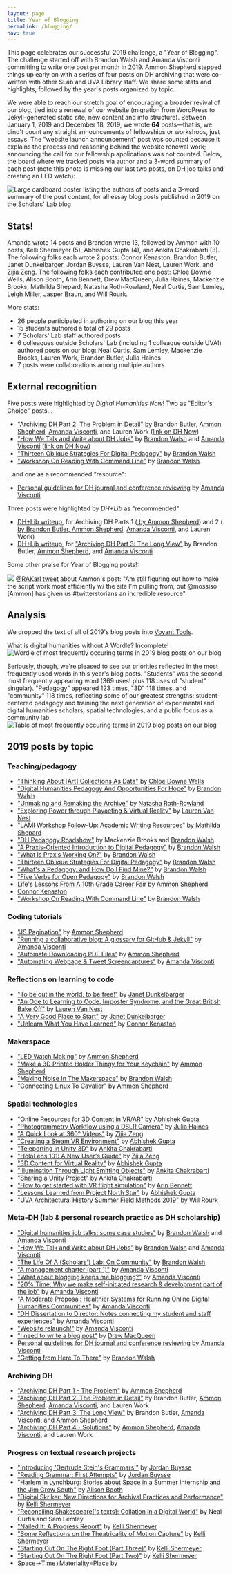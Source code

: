 ```yaml
---
layout: page
title: Year of Blogging
permalink: /blogging/
nav: true
---
```

This page celebrates our successful 2019 challenge, a "Year of Blogging". The challenge started off with Brandon Walsh and Amanda Visconti committing to write one post per month in 2019. Ammon Shepherd stepped things up early on with a series of four posts on DH archiving that were co-written with other SLab and UVA Library staff. We share some stats and highlights, followed by the year's posts organized by topic.

We were able to reach our stretch goal of encouraging a broader revival of our blog, tied into a renewal of our website (migration from WordPress to Jekyll-generated static site, new content and info structure). Between January 1, 2019 and December 18, 2019, we wrote **64** posts—that is, we dind't count any straight announcements of fellowships or workshops, just essays. The "website launch announcement" post was counted because it explains the process and reasoning behind the website renewal work; announcing the call for our fellowship applications was not counted. Below, the board where we tracked posts via author and a 3-word summary of each post (note this photo is missing our last two posts, on DH job talks and creating an LED watch):

![Large cardboard poster listing the authors of posts and a 3-word summary of the post content, for all essay blog posts published in 2019 on the Scholars' Lab blog](https://raw.githubusercontent.com/scholarslab/scholarslab.org/master/assets/post-media/2019-12-04-yearofblogging1board.jpg)

## Stats!
Amanda wrote 14 posts and Brandon wrote 13, followed by Ammon with 10 posts, Kelli Shermeyer (5), Abhishek Gupta (4), and Ankita Chakrabarti (3). The following folks each wrote 2 posts: Connor Kenaston, Brandon Butler, Janet Dunkelbarger, Jordan Buysse, Lauren Van Nest, Lauren Work, and Zijia Zeng. The following folks each contributed one post: Chloe Downe Wells, Alison Booth, Arin Bennett, Drew MacQueen, Julia Haines, Mackenzie Brooks, Mathilda Shepard, Natasha Roth-Rowland, Neal Curtis, Sam Lemley, Leigh Miller, Jasper Braun, and Will Rourk.

More stats:
* 26 people participated in authoring on our blog this year
* 15 students authored a total of 29 posts
* 7 Scholars' Lab staff authored posts
* 6 colleagues outside Scholars' Lab (including 1 colleague outside UVA!) authored posts on our blog: Neal Curtis, Sam Lemley, Mackenzie Brooks, Lauren Work, Brandon Butler, Julia Haines
* 7 posts were collaborations among multiple authors

## External recognition
Five posts were highlighted by *Digital Humanities Now*! Two as "Editor's Choice" posts...
<ul>
<li><a href="/blog/archiving-dh-part-2-the-problem-in-detail/">"Archiving DH Part 2: The Problem in Detail"</a> by Brandon Butler, <a href="/people/ammon-shepherd/">Ammon Shepherd</a>, <a href="/people/amanda-visconti/">Amanda Visconti</a>, and Lauren Work (<a href="http://digitalhumanitiesnow.org/2019/03/archiving-dh-part-2-the-problem-in-detail-scholars-lab/">link on DH Now</a>)</li>
<li><a href="/blog/dh-cover-letters/">"How We Talk and Write about DH Jobs"</a> by <a href="/people/brandon-walsh/">Brandon Walsh</a> and <a href="/people/amanda-visconti/">Amanda Visconti</a> (<a href="http://digitalhumanitiesnow.org/2019/10/editors-choice-how-we-talk-and-write-about-dh-jobs/">link on DH Now</a>)</li>
<li><a href="/blog/thirteen-oblique-strategies-for-digital-pedagogy/">"Thirteen Oblique Strategies For Digital Pedagogy"</a> by <a href="/people/brandon-walsh/">Brandon Walsh</a> </li>
<li><a href="/blog/workshop-on-reading-with-command-line/">"Workshop On Reading With Command Line"</a> by <a href="/people/brandon-walsh/">Brandon Walsh</a> </li>
</ul>
...and one as a recommended "resource":
<ul>
<li><a href="https://scholarslab.lib.virginia.edu/blog/writing-DH-conference-journal-reviews/">Personal guidelines for DH journal and conference reviewing</a> by <a href="https://scholarslab.lib.virginia.edu/people/amanda-visconti/">Amanda Visconti</a></li>
</ul>

Three posts were highlighted by *DH+Lib* as "recommended":
<ul>
<li><a href="https://acrl.ala.org/dh/2019/03/21/recommended-archiving-dh-parts-1-and-2/">DH+Lib writeup</a>, for Archiving DH Parts 1 (<a href="https://scholarslab.lib.virginia.edu/blog/archiving-dh-part-one/"The Problem"</a> by <a href="/people/ammon-shepherd/">Ammon Shepherd</a>) and 2 (<a href="https://scholarslab.lib.virginia.edu/blog/archiving-dh-part-2-the-problem-in-detail/>"The Problem in Detail"</a> by Brandon Butler, <a href="/people/ammon-shepherd/">Ammon Shepherd</a>, <a href="/people/amanda-visconti/">Amanda Visconti</a>, and Lauren Work)</li>
<li><a href="https://acrl.ala.org/dh/2019/05/02/recommended-archiving-dh-part-3/">DH+Lib writeup</a>, for <a href="https://scholarslab.lib.virginia.edu/blog/archiving-dh-part-3-the-long-view/">"Archiving DH Part 3: The Long View"</a> by Brandon Butler, <a href="/people/ammon-shepherd/">Ammon Shepherd</a>, and <a href="/people/amanda-visconti/">Amanda Visconti</a></li>
</ul>

Some other praise for Year of Blogging posts!:

![](https://raw.githubusercontent.com/scholarslab/scholarslab.org/master/assets/post-media/2019-12-17-yearofblogging_RAKarltweet.png)
<a href="https://twitter.com/RAKarl/status/1206739253553770496">@RAKarl tweet</a> about Ammon's <a href=""></a> post: "Am still figuring out how to make the script work most efficiently w/ the site I'm pulling from, but @mossiso [Ammon] has given us #twitterstorians an incredible resource"

## Analysis
We dropped the text of all of 2019's blog posts into [Voyant Tools](https://voyant-tools.org/). 

What is digital humanities without A Wordle? Incomplete!
![Wordle of most frequently occuring terms in 2019 blog posts on our blog](https://raw.githubusercontent.com/scholarslab/scholarslab.org/master/assets/post-media/2019-12-04-frequentlyappearingwords-wordle.png)

Seriously, though, we're pleased to see our priorities reflected in the most frequently used words in this year's blog posts. "Students" was the second most frequently appearing word (369 uses! plus 118 uses of "student" singular). "Pedagogy" appeared 123 times, "3D" 118 times, and "community" 118 times, reflecting some of our greatest strengths: student-centered pedagogy and training the next generation of experimental and digital humanities scholars, spatial technologies, and a public focus as a community lab.
![Table of most frequently occuring terms in 2019 blog posts on our blog](https://raw.githubusercontent.com/scholarslab/scholarslab.org/master/assets/post-media/2019-12-04-frequentlyappearingwords-table.png)

## 2019 posts by topic
### Teaching/pedagogy
<ul>
<li><a href="/blog/art-collections-as-data/">"Thinking About [Art] Collections As Data"</a> by <a href="/people/chloe-downe-wells/">Chloe Downe Wells</a> </li>
<li><a href="/blog/digital-humanities-pedagogy-and-opportunities-for-hope/">"Digital Humanities Pedagogy And Opportunities For Hope"</a> by <a href="/people/brandon-walsh/">Brandon Walsh</a> </li>
<li><a href="/blog/unmaking-remaking-archive/">"Unmaking and Remaking the Archive"</a> by <a href="/people/natasha-roth-rowland/">Natasha Roth-Rowland</a> </li>
<li><a href="/blog/playacting-and-virtual-reality/">"Exploring Power through Playacting & Virtual Reality"</a> by <a href="/people/lauren-van-nest/">Lauren Van Nest</a> </li>
<li><a href="/blog/academic-writing-resources/">"LAMI Workshop Follow-Up: Academic Writing Resources"</a> by <a href="/people/mathilda-shepard/">Mathilda Shepard</a> </li>
<li><a href="/blog/dh-pedagogy-roadshow/">"DH Pedagogy Roadshow"</a> by Mackenzie Brooks and <a href="/people/brandon-walsh/">Brandon Walsh</a> </li>
<li><a href="/blog/a-praxis-oriented-introduction-to-digital-pedagogy/">"A Praxis-Oriented Introduction to Digital Pedagogy"</a> by <a href="/people/brandon-walsh/">Brandon Walsh</a> </li>
<li><a href="/blog/what-is-praxis-working-on/">"What Is Praxis Working On?"</a> by <a href="/people/brandon-walsh/">Brandon Walsh</a> </li>
<li><a href="/blog/thirteen-oblique-strategies-for-digital-pedagogy/">"Thirteen Oblique Strategies For Digital Pedagogy"</a> by <a href="/people/brandon-walsh/">Brandon Walsh</a> </li>
<li><a href="/blog/whats-a-pedagogy-and-how-do-i-find-mine/">"What's a Pedagogy, and How Do I Find Mine?"</a> by <a href="/people/brandon-walsh/">Brandon Walsh</a> </li>
<li><a href="/blog/five-verbs-for-open-pedagogy/">"Five Verbs for Open Pedagogy"</a> by <a href="/people/brandon-walsh/">Brandon Walsh</a> </li>
<li><a href="https://scholarslab.lib.virginia.edu/blog/lifes-lessons-from-a-10th-grade-career-fair/">Life's Lessons From A 10th Grade Career Fair</a> by <a href="https://scholarslab.lib.virginia.edu/people/ammon-shepherd/">Ammon Shepherd</a> </li>
<li><a href="https://scholarslab.lib.virginia.edu/blog/intro-dh-and-sound-workshop/'>Working on a Workshop (aka outlining a possible workshop about DH and Sound)</a> by <a href="https://scholarslab.lib.virginia.edu/people/connor-kenaston/">Connor Kenaston</a> </li>
<li><a href="/blog/workshop-on-reading-with-command-line/">"Workshop On Reading With Command Line"</a> by <a href="/people/brandon-walsh/">Brandon Walsh</a> </li>
</ul>

### Coding tutorials
<ul>
<li><a href="/blog/js-pagination/">"JS Pagination"</a> by <a href="/people/ammon-shepherd/">Ammon Shepherd</a> </li>
<li><a href="/blog/github-jekyll-glossary/">"Running a collaborative blog: A glossary for GitHub & Jekyll"</a> by <a href="/people/amanda-visconti/">Amanda Visconti</a> </li>
<li><a href="/blog/automate-downloading-pdf-files/">"Automate Downloading PDF Files"</a> by <a href="/people/ammon-shepherd/">Ammon Shepherd</a> </li>
<li><a href="/blog/automating-webpage-tweet-screencaptures/">"Automating Webpage & Tweet Screencaptures"</a> by <a href="/people/amanda-visconti/">Amanda Visconti</a> </li>
</ul>

### Reflections on learning to code
<ul>
<li><a href="/blog/in-the-world/">"To be out in the world, to be free!"</a> by <a href="/people/janet-dunkelbarger/">Janet Dunkelbarger</a> </li>
<li><a href="/blog/coding-and-GBBO/">"An Ode to Learning to Code, Imposter Syndrome, and the Great British Bake Off"</a> by <a href="/people/lauren-van-nest/">Lauren Van Nest</a> </li>
<li><a href="/blog/very-good-place-to-start/">"A Very Good Place to Start"</a> by <a href="/people/janet-dunkelbarger/">Janet Dunkelbarger</a> </li>
<li><a href="/blog/unlearn-what-you-have-learned/">"Unlearn What You Have Learned"</a> by <a href="/people/connor-kenaston/">Connor Kenaston</a> </li>
</ul>

### Makerspace
<ul>
<li><a href="/blog/led-watch-making/">"LED Watch Making"</a> by <a href="/people/ammon-shepherd/">Ammon Shepherd</a> </li>
<li><a href="/blog/make-a-3D-keychain/">"Make a 3D Printed Holder Thingy for Your Keychain"</a> by <a href="/people/ammon-shepherd/">Ammon Shepherd</a> </li>
<li><a href="/blog/making-noise-in-the-makerspace/">"Making Noise In The Makerspace"</a> by <a href="/people/brandon-walsh/">Brandon Walsh</a> </li>
<li><a href="/blog/connecting-linux-to-cavalier/">"Connecting Linux To Cavalier"</a> by <a href="/people/ammon-shepherd/">Ammon Shepherd</a> </li>
</ul>

### Spatial technologies
<ul>
<li><a href="/blog/online-3d-content/">"Online Resources for 3D Content in VR/AR"</a> by <a href="/people/abhishek-gupta/">Abhishek Gupta</a> </li>
<li><a href="/blog/documentation-photogrammetry/">"Photogrammetry Workflow using a DSLR Camera"</a> by <a href="/people/julia-haines/">Julia Haines</a> </li>
<li><a href="/blog/360-video-intro/">"A Quick Look at 360° Videos"</a> by <a href="/people/zijia-zeng/">Zijia Zeng</a> </li>
<li><a href="/blog/create-steamvr-environment/">"Creating a Steam VR Environment"</a> by <a href="/people/abhishek-gupta/">Abhishek Gupta</a> </li>
<li><a href="/blog/teleporting-in-Unity3D/">"Teleporting in Unity 3D"</a> by <a href="/people/ankita-chakrabarti/">Ankita Chakrabarti</a> </li>
<li><a href="/blog/hololens-guide/">"HoloLens 101: A New User's Guide"</a> by <a href="/people/zijia-zeng/">Zijia Zeng</a> </li>
<li><a href="/blog/3d-content-vr/">"3D Content for Virtual Reality"</a> by <a href="/people/abhishek-gupta/">Abhishek Gupta</a> </li>
<li><a href="/blog/light-emitting-objects/">"Illumination Through Light Emitting Objects"</a> by <a href="/people/ankita-chakrabarti/">Ankita Chakrabarti</a> </li>
<li><a href="/blog/sharing-unity-project/">"Sharing a Unity Project"</a> by <a href="/people/ankita-chakrabarti/">Ankita Chakrabarti</a> </li>
<li><a href="/blog/Spatial-VR-Aviation-Resources/">"How to get started with VR flight simulation"</a> by <a href="/people/arin-bennett/">Arin Bennett</a> </li>
<li><a href="/blog/lessons-north-star/">"Lessons Learned from Project North Star"</a> by <a href="/people/abhishek-gupta/">Abhishek Gupta</a> </li>
<li><a href="/blog/ARH-Summer-2019/">"UVA Architectural History Summer Field Methods 2019"</a> by Will Rourk </li>
</ul>

### Meta-DH (lab & personal research practice as DH scholarship)
<ul>
<li><a href="/blog/digital-humanities-job-talks/">"Digital humanities job talks: some case studies"</a> by <a href="/people/brandon-walsh/">Brandon Walsh</a> and <a href="/people/amanda-visconti/">Amanda Visconti</a> </li>
<li><a href="/blog/dh-cover-letters/">"How We Talk and Write about DH Jobs"</a> by <a href="/people/brandon-walsh/">Brandon Walsh</a> and <a href="/people/amanda-visconti/">Amanda Visconti</a> </li>
<li><a href="/blog/the-life-of-a-scholars-lab-on-community/">"The Life Of A (Scholars') Lab: On Community"</a> by <a href="/people/brandon-walsh/">Brandon Walsh</a> </li>
<li><a href="/blog/management-charter-part1/">"A management charter (part 1)"</a> by <a href="/people/amanda-visconti/">Amanda Visconti</a> </li>
<li><a href="/blog/why-blogging/">"What about blogging keeps me blogging?"</a> by <a href="/people/amanda-visconti/">Amanda Visconti</a> </li>
<li><a href="/blog/dh-center-staff-professional-research-and-development-time/">"20% Time: Why we make self-initiated research & development part of the job"</a> by <a href="/people/amanda-visconti/">Amanda Visconti</a> </li>
<li><a href="/blog/moderation-running-dh-online-communities/">"A Moderate Proposal: Healthier Systems for Running Online Digital Humanities Communities"</a> by <a href="/people/amanda-visconti/">Amanda Visconti</a> </li>
<li><a href="/blog/dh-dissertation-to-director/">"DH Dissertation to Director: Notes connecting my student and staff experiences"</a> by <a href="/people/amanda-visconti/">Amanda Visconti</a> </li>
<li><a href="/blog/site-relaunch/">"Website relaunch!"</a> by <a href="/people/amanda-visconti/">Amanda Visconti</a> </li>
<li><a href="/blog/I-need-to-write-a-blog-post/">"I need to write a blog post"</a> by <a href="/people/drew-macqueen/">Drew MacQueen</a> </li>
<li><a href="https://scholarslab.lib.virginia.edu/blog/writing-DH-conference-journal-reviews/">Personal guidelines for DH journal and conference reviewing</a> by <a href="https://scholarslab.lib.virginia.edu/people/amanda-visconti/">Amanda Visconti</a> </li>
<li><a href="/blog/getting-from-here-to-there/">"Getting from Here To There"</a> by <a href="/people/brandon-walsh/">Brandon Walsh</a> </li>
</ul>

### Archiving DH
<ul>
<li><a href="/blog/archiving-dh-part-one/">"Archiving DH Part 1 - The Problem"</a> by <a href="/people/ammon-shepherd/">Ammon Shepherd</a> </li>
<li><a href="/blog/archiving-dh-part-2-the-problem-in-detail/">"Archiving DH Part 2: The Problem in Detail"</a> by Brandon Butler, <a href="/people/ammon-shepherd/">Ammon Shepherd</a>, <a href="/people/amanda-visconti/">Amanda Visconti</a>, and Lauren Work </li>
<li><a href="/blog/archiving-dh-part-3-the-long-view/">"Archiving DH Part 3: The Long View"</a> by Brandon Butler, <a href="/people/amanda-visconti/">Amanda Visconti</a>, and <a href="/people/ammon-shepherd/">Ammon Shepherd</a> </li>
<li><a href="/blog/archiving-dh-part-4-solutions/">"Archiving DH Part 4 - Solutions"</a> by <a href="/people/ammon-shepherd/">Ammon Shepherd</a>, <a href="/people/amanda-visconti/">Amanda Visconti</a>, and Lauren Work </li>
</ul>

### Progress on textual research projects
<ul>
<li><a href="/blog/introducing-gs-grammars/">"Introducing 'Gertrude Stein's Grammars'"</a> by <a href="/people/jordan-buysse/">Jordan Buysse</a> </li>
<li><a href="/blog/reading-grammar/">"Reading Grammar: First Attempts"</a> by <a href="/people/jordan-buysse/">Jordan Buysse</a> </li>
<li><a href="/blog/Anne-Spencer-LAMI-project-StoryMap/">"Harlem in Lynchburg: Stories about Space in a Summer Internship and the Jim Crow South"</a> by <a href="/people/alison-booth/">Alison Booth</a> </li>
<li><a href="/blog/2019-05-14-Digital-Skriker-Talk/">"Digital Skriker: New Directions for Archival Practices and Performance"</a> by <a href="/people/kelli-shermeyer/">Kelli Shermeyer</a> </li>
<li><a href="/blog/reconciling-shakespeare/">"Reconciling Shakespeare['s texts]: Collation in a Digital World"</a> by Neal Curtis and Sam Lemley </li>
<li><a href="/blog/Nailed-It/">"Nailed It: A Progress Report"</a> by <a href="/people/kelli-shermeyer/">Kelli Shermeyer</a> </li>
<li><a href="/blog/theatricality-of-motion-capture/">"Some Reflections on the Theatricality of Motion Capture"</a> by <a href="/people/kelli-shermeyer/">Kelli Shermeyer</a> </li>
<li><a href="/blog/starting-out-on-the-right-foot-part-three/">"Starting Out On The Right Foot (Part Three)"</a> by <a href="/people/kelli-shermeyer/">Kelli Shermeyer</a> </li>
<li><a href="/blog/starting-out-on-the-right-foot-(part-two)/">"Starting Out On The Right Foot (Part Two)"</a> by <a href="/people/kelli-shermeyer/">Kelli Shermeyer</a> </li>
<li><a href="https://scholarslab.lib.virginia.edu/blog/Leigh-space-in-video-games/">Space→Time+Materiality=Place</a> by <a href="https://scholarslab.lib.virginia.edu/people/leigh-miller/'>Leigh Miller</a> </li>
</ul>
